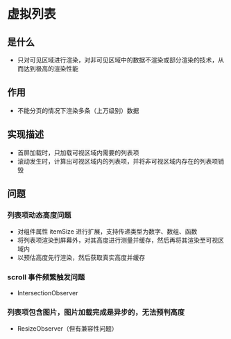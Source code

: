 # 虚拟列表

## 是什么

- 只对可见区域进行渲染，对非可见区域中的数据不渲染或部分渲染的技术，从而达到极高的渲染性能

## 作用

- 不能分页的情况下渲染多条（上万级别）数据

## 实现描述

- 首屏加载时，只加载可视区域内需要的列表项
- 滚动发生时，计算出可视区域内的列表项，并将非可视区域内存在的列表项销毁

## 问题

### 列表项动态高度问题

- 对组件属性 itemSize 进行扩展，支持传递类型为数字、数组、函数
- 将列表项渲染到屏幕外，对其高度进行测量并缓存，然后再将其渲染至可视区域内
- 以预估高度先行渲染，然后获取真实高度并缓存

### scroll 事件频繁触发问题

- IntersectionObserver

### 列表项包含图片，图片加载完成是异步的，无法预判高度

- ResizeObserver（但有兼容性问题）
